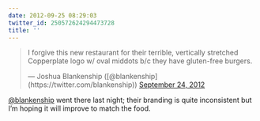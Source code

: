 ```yaml
---
date: 2012-09-25 08:29:03
twitter_id: 250572624294473728
title: ''
---
```


<blockquote class="twitter-tweet"><p lang="en" dir="ltr">I forgive this new restaurant for their terrible, vertically stretched Copperplate logo w/ oval middots b/c they have gluten-free burgers.</p>&mdash; Joshua Blankenship ([@blankenship](https://twitter.com/blankenship)) <a href="https://twitter.com/blankenship/status/250372480932392960?ref_src=twsrc%5Etfw">September 24, 2012</a></blockquote>
<script async src="https://platform.twitter.com/widgets.js" charset="utf-8"></script>

[@blankenship](https://twitter.com/blankenship) went there last night; their branding is quite inconsistent but I’m hoping it will improve to match the food.
